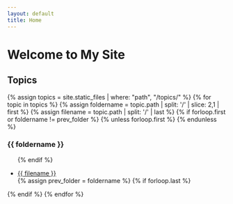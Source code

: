 ```yaml
---
layout: default
title: Home
---
```


# Welcome to My Site

## Topics

{% assign topics = site.static_files | where: "path", "/topics/" %}
{% for topic in topics %}
  {% assign foldername = topic.path | split: '/' | slice: 2,1 | first %}
  {% assign filename = topic.path | split: '/' | last %}
  {% if forloop.first or foldername != prev_folder %}
    {% unless forloop.first %}
      </ul>
    {% endunless %}
    <h3>{{ foldername }}</h3>
    <ul>
  {% endif %}
  <li><a href="{{ topic.path }}">{{ filename }}</a></li>
  {% assign prev_folder = foldername %}
  {% if forloop.last %}
    </ul>
  {% endif %}
{% endfor %}


